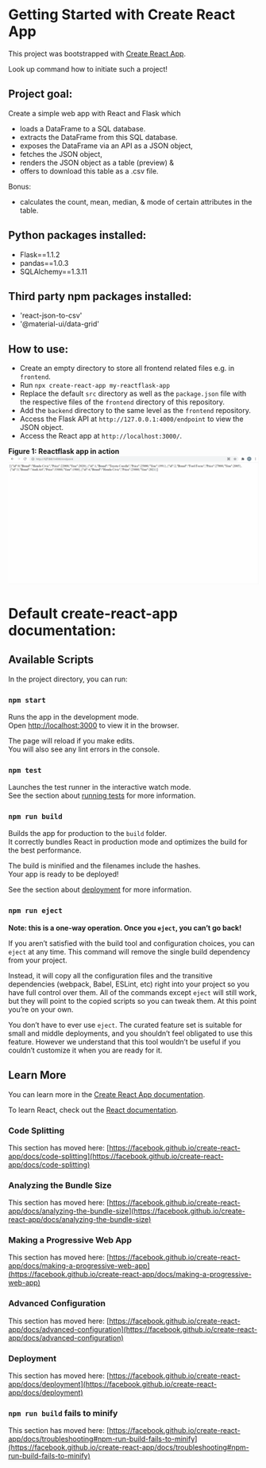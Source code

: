 # Getting Started with Create React App

This project was bootstrapped with [Create React App](https://github.com/facebook/create-react-app).

Look up command how to initiate such a project!

## Project goal:
Create a simple web app with React and Flask which
- loads a DataFrame to a SQL database.
- extracts the DataFrame from this SQL database.
- exposes the DataFrame via an API as a JSON object,
- fetches the JSON object,
- renders the JSON object as a table (preview) &
- offers to download this table as a .csv file.

Bonus:
- calculates the count, mean, median, & mode of certain attributes in the table.

## Python packages installed:
- Flask==1.1.2
- pandas==1.0.3
- SQLAlchemy==1.3.11

## Third party npm packages installed:
- 'react-json-to-csv'
- '@material-ui/data-grid'

## How to use:
- Create an empty directory to store all frontend related files e.g. in `frontend`.
- Run `npx create-react-app my-reactflask-app`
- Replace the default `src` directory as well as the `package.json` file with the respective files of the `frontend` directory of this repository.
- Add the `backend` directory to the same level as the `frontend` repository.
- Access the Flask API at `http://127.0.0.1:4000/endpoint` to view the JSON object.
- Access the React app at `http://localhost:3000/`.

**Figure 1: Reactflask app in action**
![webapp action](/resources/webapp_demo.gif)

# Default create-react-app documentation:

## Available Scripts

In the project directory, you can run:

### `npm start`

Runs the app in the development mode.\
Open [http://localhost:3000](http://localhost:3000) to view it in the browser.

The page will reload if you make edits.\
You will also see any lint errors in the console.

### `npm test`

Launches the test runner in the interactive watch mode.\
See the section about [running tests](https://facebook.github.io/create-react-app/docs/running-tests) for more information.

### `npm run build`

Builds the app for production to the `build` folder.\
It correctly bundles React in production mode and optimizes the build for the best performance.

The build is minified and the filenames include the hashes.\
Your app is ready to be deployed!

See the section about [deployment](https://facebook.github.io/create-react-app/docs/deployment) for more information.

### `npm run eject`

**Note: this is a one-way operation. Once you `eject`, you can’t go back!**

If you aren’t satisfied with the build tool and configuration choices, you can `eject` at any time. This command will remove the single build dependency from your project.

Instead, it will copy all the configuration files and the transitive dependencies (webpack, Babel, ESLint, etc) right into your project so you have full control over them. All of the commands except `eject` will still work, but they will point to the copied scripts so you can tweak them. At this point you’re on your own.

You don’t have to ever use `eject`. The curated feature set is suitable for small and middle deployments, and you shouldn’t feel obligated to use this feature. However we understand that this tool wouldn’t be useful if you couldn’t customize it when you are ready for it.

## Learn More

You can learn more in the [Create React App documentation](https://facebook.github.io/create-react-app/docs/getting-started).

To learn React, check out the [React documentation](https://reactjs.org/).

### Code Splitting

This section has moved here: [https://facebook.github.io/create-react-app/docs/code-splitting](https://facebook.github.io/create-react-app/docs/code-splitting)

### Analyzing the Bundle Size

This section has moved here: [https://facebook.github.io/create-react-app/docs/analyzing-the-bundle-size](https://facebook.github.io/create-react-app/docs/analyzing-the-bundle-size)

### Making a Progressive Web App

This section has moved here: [https://facebook.github.io/create-react-app/docs/making-a-progressive-web-app](https://facebook.github.io/create-react-app/docs/making-a-progressive-web-app)

### Advanced Configuration

This section has moved here: [https://facebook.github.io/create-react-app/docs/advanced-configuration](https://facebook.github.io/create-react-app/docs/advanced-configuration)

### Deployment

This section has moved here: [https://facebook.github.io/create-react-app/docs/deployment](https://facebook.github.io/create-react-app/docs/deployment)

### `npm run build` fails to minify

This section has moved here: [https://facebook.github.io/create-react-app/docs/troubleshooting#npm-run-build-fails-to-minify](https://facebook.github.io/create-react-app/docs/troubleshooting#npm-run-build-fails-to-minify)
